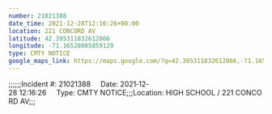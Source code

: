 ```yaml
---
number: 21021388
date_time: 2021-12-28T12:16:26+00:00
location: 221 CONCORD AV
latitude: 42.395311832612066
longitude: -71.16528005859129
type: CMTY NOTICE
google_maps_link: https://maps.google.com/?q=42.395311832612066,-71.16528005859129
---
```


;;;;;;Incident #: 21021388     Date: 2021‐12‐28 12:16:26     Type: CMTY NOTICE;;;Location: HIGH SCHOOL / 221 CONCORD AV;;;
